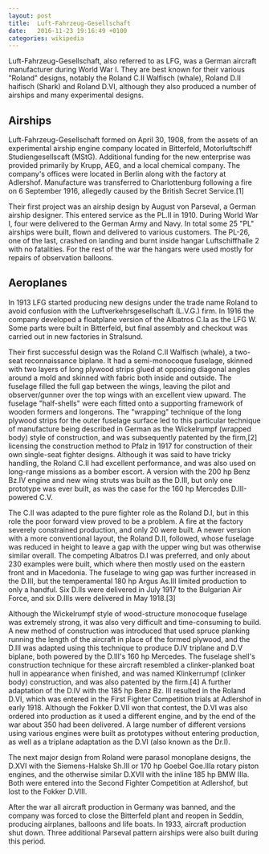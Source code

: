 ```yaml
---
layout: post
title:  Luft-Fahrzeug-Gesellschaft
date:   2016-11-23 19:16:49 +0100
categories: wikipedia
---
```


Luft-Fahrzeug-Gesellschaft, also referred to as LFG, was a German aircraft manufacturer during World War I. They are best known for their various "Roland" designs, notably the Roland C.II Walfisch (whale), Roland D.II haifisch (Shark) and Roland D.VI, although they also produced a number of airships and many experimental designs.

## Airships
Luft-Fahrzeug-Gesellschaft formed on April 30, 1908, from the assets of an experimental airship engine company located in Bitterfeld, Motorluftschiff Studiengesellscaft (MStG). Additional funding for the new enterprise was provided primarily by Krupp, AEG, and a local chemical company. The company's offices were located in Berlin along with the factory at Adlershof. Manufacture was transferred to Charlottenburg following a fire on 6 September 1916, allegedly caused by the British Secret Service.[1]

Their first project was an airship design by August von Parseval, a German airship designer. This entered service as the PL.II in 1910. During World War I, four were delivered to the German Army and Navy. In total some 25 "PL" airships were built, flown and delivered to various customers. The PL-26, one of the last, crashed on landing and burnt inside hangar Luftschiffhalle 2 with no fatalities. For the rest of the war the hangars were used mostly for repairs of observation balloons.

## Aeroplanes

In 1913 LFG started producing new designs under the trade name Roland to avoid confusion with the Luftverkehrsgesellschaft (L.V.G.) firm. In 1916 the company developed a floatplane version of the Albatros C.Ia as the LFG W. Some parts were built in Bitterfeld, but final assembly and checkout was carried out in new factories in Stralsund.

Their first successful design was the Roland C.II Walfisch (whale), a two-seat reconnaissance biplane. It had a semi-monocoque fuselage, skinned with two layers of long plywood strips glued at opposing diagonal angles around a mold and skinned with fabric both inside and outside. The fuselage filled the full gap between the wings, leaving the pilot and observer/gunner over the top wings with an excellent view upward. The fuselage "half-shells" were each fitted onto a supporting framework of wooden formers and longerons. The "wrapping" technique of the long plywood strips for the outer fuselage surface led to this particular technique of manufacture being described in German as the Wickelrumpf (wrapped body) style of construction, and was subsequently patented by the firm,[2] licensing the construction method to Pfalz in 1917 for construction of their own single-seat fighter designs. Although it was said to have tricky handling, the Roland C.II had excellent performance, and was also used on long-range missions as a bomber escort. A version with the 200 hp Benz Bz.IV engine and new wing struts was built as the D.III, but only one prototype was ever built, as was the case for the 160 hp Mercedes D.III-powered C.V.

The C.II was adapted to the pure fighter role as the Roland D.I, but in this role the poor forward view proved to be a problem. A fire at the factory severely constrained production, and only 20 were built. A newer version with a more conventional layout, the Roland D.II, followed, whose fuselage was reduced in height to leave a gap with the upper wing but was otherwise similar overall. The competing Albatros D.I was preferred, and only about 230 examples were built, which where then mostly used on the eastern front and in Macedonia. The fuselage to wing gap was further increased in the D.III, but the temperamental 180 hp Argus As.III limited production to only a handful. Six D.IIs were delivered in July 1917 to the Bulgarian Air Force, and six D.IIIs were delivered in May 1918.[3]

Although the Wickelrumpf style of wood-structure monocoque fuselage was extremely strong, it was also very difficult and time-consuming to build. A new method of construction was introduced that used spruce planking running the length of the aircraft in place of the formed plywood, and the D.III was adapted using this technique to produce D.IV triplane and D.V biplane, both powered by the D.III's 160 hp Mercedes. The fuselage shell's construction technique for these aircraft resembled a clinker-planked boat hull in appearance when finished, and was named Klinkerrumpf (clinker body) construction, and was also patented by the firm.[4] A further adaptation of the D.IV with the 185 hp Benz Bz. III resulted in the Roland D.VI, which was entered in the First Fighter Competition trials at Adlershof in early 1918. Although the Fokker D.VII won that contest, the D.VI was also ordered into production as it used a different engine, and by the end of the war about 350 had been delivered. A large number of different versions using various engines were built as prototypes without entering production, as well as a triplane adaptation as the D.VI (also known as the Dr.I).

The next major design from Roland were parasol monoplane designs, the D.XVI with the Siemens-Halske Sh.III or 170 hp Goebel Goe.IIIa rotary piston engines, and the otherwise similar D.XVII with the inline 185 hp BMW IIIa. Both were entered into the Second Fighter Competition at Adlershof, but lost to the Fokker D.VIII.

After the war all aircraft production in Germany was banned, and the company was forced to close the Bitterfeld plant and reopen in Seddin, producing airplanes, balloons and life boats. In 1933, aircraft production shut down. Three additional Parseval pattern airships were also built during this period.